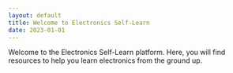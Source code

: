 ```yaml
---
layout: default
title: Welcome to Electronics Self-Learn
date: 2023-01-01
---
```


Welcome to the Electronics Self-Learn platform. Here, you will find resources to help you learn electronics from the ground up.
